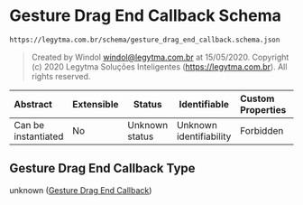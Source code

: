 # Gesture Drag End Callback Schema

```txt
https://legytma.com.br/schema/gesture_drag_end_callback.schema.json
```




> Created by Windol [windol@legytma.com.br](mailto:windol@legytma.com.br) at 15/05/2020.
> Copyright (c) 2020 Legytma Soluções Inteligentes (<https://legytma.com.br>). All rights reserved.
>

| Abstract            | Extensible | Status         | Identifiable            | Custom Properties | Additional Properties | Access Restrictions | Defined In                                                                                                      |
| :------------------ | ---------- | -------------- | ----------------------- | :---------------- | --------------------- | ------------------- | --------------------------------------------------------------------------------------------------------------- |
| Can be instantiated | No         | Unknown status | Unknown identifiability | Forbidden         | Allowed               | none                | [gesture_drag_end_callback.schema.json](../schema/gesture_drag_end_callback.schema.json "open original schema") |

## Gesture Drag End Callback Type

unknown ([Gesture Drag End Callback](gesture_drag_end_callback.md))
